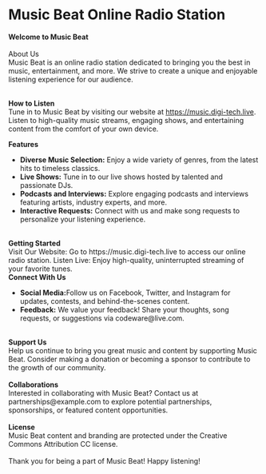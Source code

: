 <h1>Music Beat Online Radio Station</h1>
<b>Welcome to Music Beat</b><br><br>
About Us<br>
Music Beat is an online radio station dedicated to bringing you the best in music, entertainment, and more. We strive to create a unique and enjoyable listening experience for our audience.<br><br>

<b>How to Listen</b><br>
Tune in to Music Beat by visiting our website at https://music.digi-tech.live. <br>Listen to high-quality music streams, engaging shows, and entertaining content from the comfort of your own device.

<b>Features</b><br>
<ul>
<li><b>Diverse Music Selection:</b> Enjoy a wide variety of genres, from the latest hits to timeless classics.</li>
<li><b>Live Shows:</b> Tune in to our live shows hosted by talented and passionate DJs.</li>
<li><b>Podcasts and Interviews:</b> Explore engaging podcasts and interviews featuring artists, industry experts, and more.</li>
<li><b>Interactive Requests:</b> Connect with us and make song requests to personalize your listening experience.</li>
</ul>
<br>
<b>Getting Started</b><br>
Visit Our Website: Go to https://music.digi-tech.live to access our online radio station.
Listen Live: Enjoy high-quality, uninterrupted streaming of your favorite tunes.
<br>
<b>Connect With Us</b><br>
<ul>
<li><b>Social Media:</b>Follow us on Facebook, Twitter, and Instagram for updates, contests, and behind-the-scenes content.</li>
<li><b>Feedback:</b> We value your feedback! Share your thoughts, song requests, or suggestions via codeware@live.com.</li>
</ul><br>
<b>Support Us</b><br>
Help us continue to bring you great music and content by supporting Music Beat. Consider making a donation or becoming a sponsor to contribute to the growth of our community.
<br><br>
<b>Collaborations</b><br>
Interested in collaborating with Music Beat? Contact us at partnerships@example.com to explore potential partnerships, sponsorships, or featured content opportunities.
<br><br>
<b>License</b><br>
Music Beat content and branding are protected under the Creative Commons Attribution CC license.
<br><br>
Thank you for being a part of Music Beat! Happy listening!
